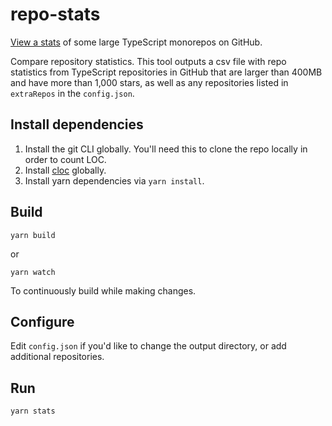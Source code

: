 # repo-stats

[View a stats](https://stacey-gammon.github.io/repo-stats/ ) of some large TypeScript monorepos on GitHub.

Compare repository statistics. This tool outputs a csv file with repo statistics from TypeScript repositories in GitHub that are larger than 400MB and have more than 1,000 stars, as well as any repositories listed in `extraRepos` in the `config.json`.  

## Install dependencies

1. Install the git CLI globally. You'll need this to clone the repo locally in order to count LOC.
2. Install [cloc](https://github.com/AlDanial/cloc) globally.
3. Install yarn dependencies via `yarn install`.
##  Build

```
yarn build
```

or

```
yarn watch
```

To continuously build while making changes.


## Configure

Edit `config.json` if you'd like to change the output directory, or add additional repositories.

## Run

```
yarn stats
```
